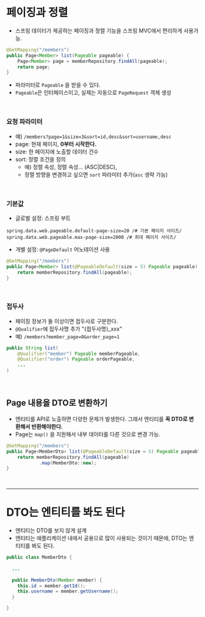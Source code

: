 # 페이징과 정렬

- 스프링 데이터가 제공하는 페이징과 정렬 기능을 스프링 MVC에서 편리하게 사용가능.

```java
@GetMapping("/members")
public Page<Member> list(Pageable pageable) {
    Page<Member> page = memberRepository.findAll(pageable);
    return page;
}
```


- 파라미터로 `Pageable` 을 받을 수 있다.
- `Pageable`은 인터페이스이고, 실제는 자동으로 `PageRequest` 객체 생성

<br>

### 요청 파라미터

- 예) `/members?page=1&size=3&sort=id,desc&sort=username,desc`
- page: 현재 페이지, **0부터 시작한다.**
- size: 한 페이지에 노출할 데이터 건수
- sort: 정렬 조건을 정의
  - 예) 정렬 속성, 정렬 속성... (ASC|DESC), 
  - 정렬 방향을 변경하고 싶으면 `sort` 파라미터 추가(`asc` 생략 가능)

<br>

### 기본값

- 글로벌 설정: 스프링 부트

```properties
spring.data.web.pageable.default-page-size=20 /# 기본 페이지 사이즈/
spring.data.web.pageable.max-page-size=2000 /# 최대 페이지 사이즈/
```

- 개별 설정: `@PageDefault` 어노테이션 사용

```java
@GetMapping("/members")
public Page<Member> list(@PageableDefault(size = 5) Pageable pageable) {
    return memberRepository.findAll(pageable);
}
```

<br>

### 접두사

- 페이징 정보가 둘 이상이면 접두사로 구분한다.
- `@Qualifier`에 접두사명 추가 "{접두사명}_xxx"
- 예) `/members?member_page=0&order_page=1`

```java
public String list(
    @Qualifier("member") Pageable memberPageable,
    @Qualifier("order") Pageable orderPageable, 
    ...
)
```

<br>

## Page 내용을 DTO로 변환하기 

- 엔티티를 API로 노출하면 다양한 문제가 발생한다. 그래서 엔티티를 **꼭 DTO로 변환해서 반환해야한다.**
- Page는 `map()` 을 지원해서 내부 데이터를 다른 것으로 변경 가능.

```java
@GetMapping("/members")
public Page<MemberDto> list(@PageableDefault(size = 5) Pageable pageable) {
    return memberRepository.findAll(pageable)
            .map(MemberDto::new);
}       
```

<br>

---

# DTO는 엔티티를 봐도 된다

- 엔티티는 DTO를 보지 않게 설계
- 엔티티는 애플리케이션 내에서 공용으로 많이 사용되는 것이기 때문에, DTO는 엔티티를 봐도 된다. 

```java
public class MemberDto {
	
  ...
	
  public MemberDto(Member member) {
    this.id = member.getId();
    this.username = member.getUsername();
  }

}
```

